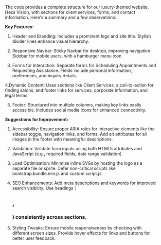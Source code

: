 The code provides a complete structure for our luxury-themed website, Hexa Vision, with sections for client services, forms, and contact information. Here's a summary and a few observations:

**Key Features:**
1. Header and Branding:
Includes a prominent logo and site title.
Stylish divider lines enhance visual hierarchy.

2. Responsive Navbar:
Sticky Navbar for desktop, improving navigation.
Sidebar for mobile users, with a hamburger menu icon.

3. Forms for Interaction:
Separate forms for Scheduling Appointments and Requesting Assistance.
Fields include personal information, preferences, and inquiry details.

4.Dynamic Content:
Uses sections like Client Services, a call-to-action for finding salons, and footer links for services, corporate information, and legal terms.

5. Footer:
Structured into multiple columns, making key links easily accessible.
Includes social media icons for enhanced connectivity.

**Suggestions for Improvement:**
1. Accessibility:
Ensure proper ARIA roles for interactive elements like the sidebar toggle, navigation links, and forms.
Add alt attributes for all images in the footer with meaningful descriptions.

2. Validation:
Validate form inputs using both HTML5 attributes and JavaScript (e.g., required fields, date range validation).

3. Load Optimization:
Minimize inline SVGs by hosting the logo as a separate file or sprite.
Defer non-critical scripts like bootstrap.bundle.min.js and custom script.js.

4. SEO Enhancements:
Add meta descriptions and keywords for improved search visibility.
Use headings (<h2>, <h3>) consistently across sections.

5. Styling Tweaks:
Ensure mobile responsiveness by checking with different screen sizes.
Provide hover effects for links and buttons for better user feedback.
